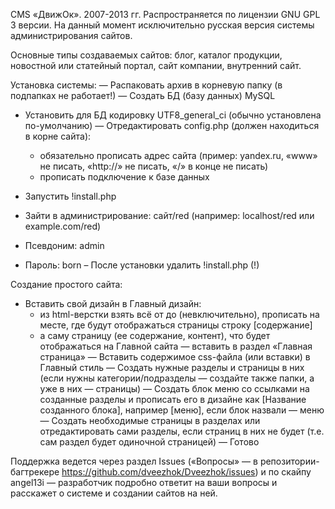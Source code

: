 CMS «ДвижОк». 2007-2013 гг.
Распространяется по лицензии GNU GPL 3 версии.
На данный момент исключительно русская версия системы администрирования сайтов. 

Основные типы создаваемых сайтов: блог, каталог продукции, новостной или статейный портал, сайт компании, внутренний сайт. 

Установка системы: 
— Распаковать архив в корневую папку (в подпапках не работает!)
— Создать БД (базу данных) MySQL
- Установить для БД кодировку UTF8_general_ci (обычно установлена по-умолчанию)
— Отредактировать config.php (должен находиться в корне сайта):
	- обязательно прописать адрес сайта (пример: yandex.ru, «www» не писать, «http://» не писать, «/» в конце не писать)
	- прописать подключение к базе данных

- Запустить !install.php
- Зайти в администрирование: сайт/red (например: localhost/red или example.com/red)
- Псевдоним: admin
- Пароль: born
– После установки удалить !install.php (!)

Создание простого сайта:
- Вставить свой дизайн в Главный дизайн:
	- из html-верстки взять всё от <body> до </body> (невключительно), прописать на месте, где будут отображаться страницы строку [содержание]
	- а саму страницу (ее содержание, контент), что будет отображаться на Главной сайта — вставить в раздел «Главная страница»
— Вставить содержимое css-файла (или вставки) в Главный стиль
— Создать нужные разделы и страницы в них (если нужны категории/подразделы — создайте также папки, а уже в них — страницы)
— Создать блок меню со ссылками на созданные разделы и прописать его в дизайне как [Название созданного блока], например [меню], если блок назвали — меню
— Создать необходимые страницы в разделах или отредактировать сами разделы, если страниц в них не будет (т.е. сам раздел будет одиночной страницей)
— Готово

Поддержка ведется через раздел Issues («Вопросы» — в репозитории-багтрекере https://github.com/dveezhok/Dveezhok/issues) и по скайпу angel13i — разработчик подробно ответит на ваши вопросы и расскажет о системе и создании сайтов на ней.